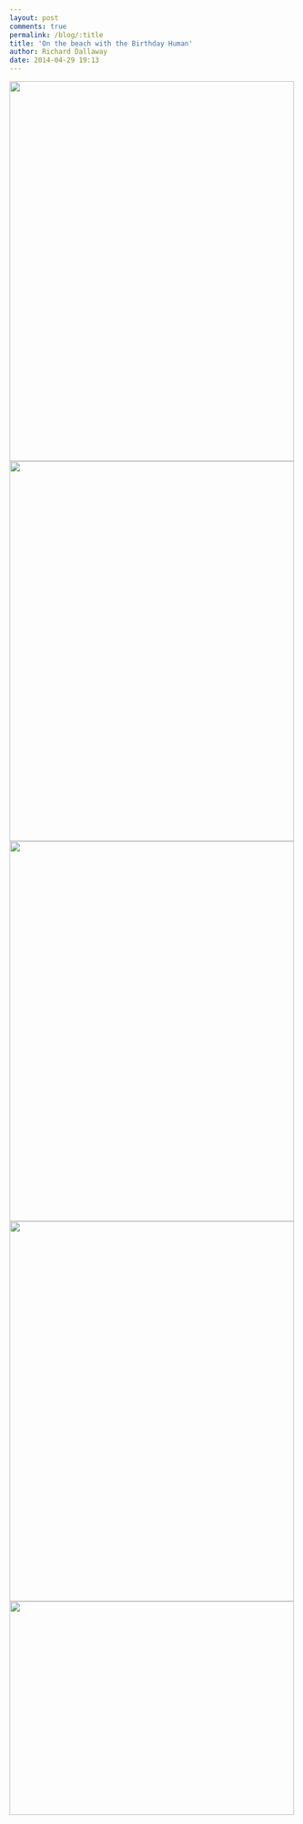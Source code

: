```yaml
---
layout: post
comments: true
permalink: /blog/:title
title: 'On the beach with the Birthday Human'
author: Richard Dallaway
date: 2014-04-29 19:13
---
```


<div><a href="//static.skitters.dallaway.com/tp_2014-04-29_18_20_45.jpg"><img src="//static.skitters.dallaway.com/tp_thumb_2014-04-29_18_20_45.jpg" width="500" height="667"/></a></div><div><a href="//static.skitters.dallaway.com/tp_2014-04-29_18_33_01.jpg"><img src="//static.skitters.dallaway.com/tp_thumb_2014-04-29_18_33_01.jpg" width="500" height="667"/></a></div><div><a href="//static.skitters.dallaway.com/tp_2014-04-29_18_32_25.jpg"><img src="//static.skitters.dallaway.com/tp_thumb_2014-04-29_18_32_25.jpg" width="500" height="667"/></a></div><div><a href="//static.skitters.dallaway.com/tp_2014-04-29_18_30_38.jpg"><img src="//static.skitters.dallaway.com/tp_thumb_2014-04-29_18_30_38.jpg" width="500" height="667"/></a></div><div><a href="//static.skitters.dallaway.com/tp_2014-04-29_18_29_53.jpg"><img src="//static.skitters.dallaway.com/tp_thumb_2014-04-29_18_29_53.jpg" width="500" height="375"/></a></div>

      
      
